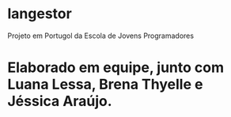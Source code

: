 # langestor
Projeto em Portugol da Escola de Jovens Programadores
# Elaborado em equipe, junto com Luana Lessa, Brena Thyelle e Jéssica Araújo.
